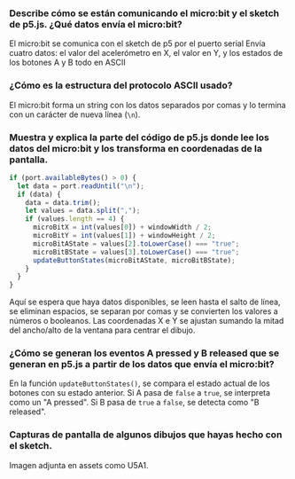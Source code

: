 ### Describe cómo se están comunicando el micro\:bit y el sketch de p5.js. ¿Qué datos envía el micro:bit?
El micro:bit se comunica con el sketch de p5 por el puerto serial 
Envía cuatro datos: el valor del acelerómetro en X, el valor en Y, y los estados de los botones A y B todo en ASCII


### ¿Cómo es la estructura del protocolo ASCII usado?
El micro:bit forma un string con los datos separados por comas y lo termina con un carácter de nueva línea (`\n`). 


### Muestra y explica la parte del código de p5.js donde lee los datos del micro\:bit y los transforma en coordenadas de la pantalla.

```javascript
if (port.availableBytes() > 0) {
  let data = port.readUntil("\n");
  if (data) {
    data = data.trim();
    let values = data.split(",");
    if (values.length == 4) {
      microBitX = int(values[0]) + windowWidth / 2;
      microBitY = int(values[1]) + windowHeight / 2;
      microBitAState = values[2].toLowerCase() === "true";
      microBitBState = values[3].toLowerCase() === "true";
      updateButtonStates(microBitAState, microBitBState);
    }
  }
}
```

Aquí se espera que haya datos disponibles, se leen hasta el salto de línea, se eliminan espacios, 
se separan por comas y se convierten los valores a números o booleanos. Las coordenadas X e Y se ajustan sumando la mitad del ancho/alto 
de la ventana para centrar el dibujo.


### ¿Cómo se generan los eventos A pressed y B released que se generan en p5.js a partir de los datos que envía el micro:bit?
En la función `updateButtonStates()`, se compara el estado actual de los botones con su estado anterior. 
Si A pasa de `false` a `true`, se interpreta como un "A pressed". Si B pasa de `true` a `false`, se detecta como "B released". 


### Capturas de pantalla de algunos dibujos que hayas hecho con el sketch.
Imagen adjunta en assets como U5A1.
